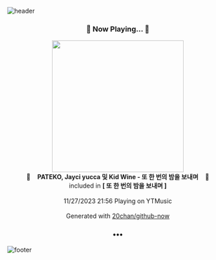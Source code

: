 ![header](https://capsule-render.vercel.app/api?type=wave&height=170&section=header&fontColor=090707&fontAlignX=45&fontAlignY=65&fontSize=100)

<h3 align="center">🎵 Now Playing... 🎵</h3>
<p align="center">
  <a href="https://music.youtube.com/watch?v=NYEL4dtI4Ow">
    <img width="300" src="https://lh3.googleusercontent.com/bR0cX_rLSs_mtc36YN3OMXxpyrEatyoPiVsDEK2Vbg8Yv9U6F4qRrkn3ZMrdKp5vMQI358YWedeuKZwf">
  </a>
  <br>
  🎵&nbsp&nbsp&nbsp <b>PATEKO, Jayci yucca 및 Kid Wine - 또 한 번의 밤을 보내며</b> &nbsp&nbsp&nbsp🎵
  <br>
  included in <b>[ 또 한 번의 밤을 보내며 ]</b>
  
  <br />
  <br />
  11/27/2023 21:56 Playing on YTMusic
  <br />
  <br />
  Generated with <a href="https://github.com/20chan/github-now">20chan/github-now</a>
</p>

<h3 align="center">•••</h3>

![footer](https://capsule-render.vercel.app/api?type=wave&height=150&section=footer)
